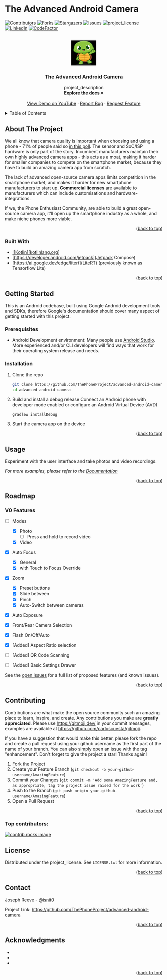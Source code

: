 # The Advanced Android Camera
<a id="readme-top"></a>

<!-- PROJECT SHIELDS -->
<!--
*** I'm using markdown "reference style" links for readability.
*** Reference links are enclosed in brackets [ ] instead of parentheses ( ).
*** See the bottom of this document for the declaration of the reference variables
*** for contributors-url, forks-url, etc. This is an optional, concise syntax you may use.
*** https://www.markdownguide.org/basic-syntax/#reference-style-links
-->
[![Contributors][contributors-shield]][contributors-url]
[![Forks][forks-shield]][forks-url]
[![Stargazers][stars-shield]][stars-url]
[![Issues][issues-shield]][issues-url]
[![project_license][license-shield]][license-url]
[![LinkedIn][linkedin-shield]][linkedin-url]
[![CodeFactor](https://www.codefactor.io/repository/github/thephoneproject/advanced-android-camera/badge)](https://www.codefactor.io/repository/github/thephoneproject/advanced-android-camera)



<!-- PROJECT LOGO -->
<br />
<div align="center">
  <a href="https://github.com/ThePhoneProject/advanced-android-camera">
    <img src="/logo.png" alt="Logo" width="80" height="80">
  </a>

<h3 align="center">The Advanced Android Camera</h3>

  <p align="center">
    project_description
    <br />
    <a href="https://github.com/ThePhoneProject/advanced-android-camera"><strong>Explore the docs »</strong></a>
    <br />
    <br />
    <a href="https://www.youtube.com/shorts/AVpb-UuDKwU">View Demo on YouTube</a>
    ·
    <a href="https://github.com/ThePhoneProject/advanced-android-camera/issues/new?labels=bug&template=bug-report---.md">Report Bug</a>
    ·
    <a href="https://github.com/ThePhoneProject/advanced-android-camera/issues/new?labels=enhancement&template=feature-request---.md">Request Feature</a>
  </p>
</div>



<!-- TABLE OF CONTENTS -->
<details>
  <summary>Table of Contents</summary>
  <ol>
    <li>
      <a href="#about-the-project">About The Project</a>
      <ul>
        <li><a href="#built-with">Built With</a></li>
      </ul>
    </li>
    <li>
      <a href="#getting-started">Getting Started</a>
      <ul>
        <li><a href="#prerequisites">Prerequisites</a></li>
        <li><a href="#installation">Installation</a></li>
      </ul>
    </li>
    <li><a href="#usage">Usage</a></li>
    <li><a href="#roadmap">Roadmap</a></li>
    <li><a href="#contributing">Contributing</a></li>
    <li><a href="#license">License</a></li>
    <li><a href="#contact">Contact</a></li>
    <li><a href="#acknowledgments">Acknowledgments</a></li>
  </ol>
</details>



<!-- ABOUT THE PROJECT -->
## About The Project
We all know that camera quality is important when choosing and using a phone - 71% of people said so [in this poll](https://viewpoints.xyz/polls/small-phones). The sensor and SoC/ISP hardware is only part of the story. Incumbent manufacturers maintain their own highly advanced camera apps - this acts as a moat, making it harder for smaller companies to compete on the smartphone market, because they have to build an amazing camera app from scratch.

The lack of advanced open-source camera apps limits competition in the smartphone market, and makes it harder for new smartphone manufacturers to start up. **Commercial licenses** are available to manufacturers which can include customisations and hardware-integrations.

If we, the Phone Enthusiast Community, are able to build a great open-source camera app, it’ll open up the smartphone industry as a whole, and make niche phones more viable. 

<p align="right">(<a href="#readme-top">back to top</a>)</p>



### Built With

* [![Kotlin][kotlinlang.org]][Kotlin-url]
* [https://developer.android.com/jetpack](Jetpack Compose)
* [https://ai.google.dev/edge/litert](LiteRT) (previously known as Tensorflow Lite)
 <!-- TODO remove this (* [![Next][Next.js]][Next-url]) as soon as we get the Kotlin icon working -->

<p align="right">(<a href="#readme-top">back to top</a>)</p>

<!-- GETTING STARTED -->
## Getting Started
This is an Android codebase, built using Google Android development tools and SDKs, therefore Google's documentation should cover many aspect of getting started with this project.

### Prerequisites

* Android Development environment: Many people use [Android Studio](https://developer.android.com/studio). More experienced and/or CLI developers will find ways that work for their operating system release and needs.

### Installation

1. Clone the repo
   ```sh
   git clone https://github.com/ThePhoneProject/advanced-android-camera.git
   cd advanced-android-camera
   ```
2. Build and install a debug release
   Connect an Android phone with developer mode enabled or configure an Android Virtual Device (AVD)
   ```sh
   gradlew installDebug
   ```
3. Start the camera app on the device
<!-- TODO add command line example to launch the default activity -->
   

<p align="right">(<a href="#readme-top">back to top</a>)</p>



<!-- USAGE EXAMPLES -->
## Usage

Experiment with the user interface and take photos and video recordings.

_For more examples, please refer to the [Documentation](https://example.com)_

<p align="right">(<a href="#readme-top">back to top</a>)</p>



<!-- ROADMAP -->
## Roadmap
### V0 Features ###
- [ ] Modes
    - [x] Photo   
        - [ ] Press and hold to record video
    - [x] Video
- [x] Auto Focus
    - [x] General
    - [x] with Touch to Focus Override
- [x] Zoom
    - [x] Preset buttons
    - [x] Slide between
    - [x] Pinch
    - [x] Auto-Switch between cameras
- [x] ⁠Auto Exposure
- [x] ⁠Front/Rear Camera Selection
- [x] ⁠Flash On/Off/Auto
- [x] [Added] Aspect Ratio selection
- [ ] [Added] QR Code Scanning
- [ ] [Added] Basic Settings Drawer


See the [open issues](https://github.com/ThePhoneProject/advanced-android-camera/issues) for a full list of proposed features (and known issues).

<p align="right">(<a href="#readme-top">back to top</a>)</p>



<!-- CONTRIBUTING -->
## Contributing

Contributions are what make the open source community such an amazing place to learn, inspire, and create. Any contributions you make are **greatly appreciated**. Please use <https://gitmoji.dev/> in your commit messages, examples are available at <https://github.com/carloscuesta/gitmoji>.

If you have a suggestion that would make this better, please fork the repo and create a pull request using your github username as the first part of the name of your branch. You can also simply open an issue with the tag "enhancement".
Don't forget to give the project a star! Thanks again!

1. Fork the Project
2. Create your Feature Branch (`git checkout -b your-github-username/AmazingFeature`)
3. Commit your Changes (`git commit -m 'Add some AmazingFeature and, as appropriate, tag the project issue raised for the work'`)
4. Push to the Branch (`git push origin your-github-username/AmazingFeature`)
5. Open a Pull Request

<p align="right">(<a href="#readme-top">back to top</a>)</p>

### Top contributors:

<a href="https://github.com/ThePhoneProject/advanced-android-camera/graphs/contributors">
  <img src="https://contrib.rocks/image?repo=ThePhoneProject/advanced-android-camera" alt="contrib.rocks image" />
</a>


<!-- LICENSE -->
## License

Distributed under the project_license. See `LICENSE.txt` for more information.

<p align="right">(<a href="#readme-top">back to top</a>)</p>



<!-- CONTACT -->
## Contact

Joseph Reeve - [@isnit0](https://x.com/isnit0) 

Project Link: <https://github.com/ThePhoneProject/advanced-android-camera>

<p align="right">(<a href="#readme-top">back to top</a>)</p>


<!-- ACKNOWLEDGMENTS -->
## Acknowledgments

* []()
* []()
* []()

<p align="right">(<a href="#readme-top">back to top</a>)</p>



<!-- MARKDOWN LINKS & IMAGES -->
<!-- https://www.markdownguide.org/basic-syntax/#reference-style-links -->
[contributors-shield]: https://img.shields.io/github/contributors/ThePhoneProject/advanced-android-camera.svg?style=for-the-badge
[contributors-url]: https://github.com/ThePhoneProject/advanced-android-camera/graphs/contributors
[forks-shield]: https://img.shields.io/github/forks/ThePhoneProject/advanced-android-camera.svg?style=for-the-badge
[forks-url]: https://github.com/ThePhoneProject/advanced-android-camera/network/members
[stars-shield]: https://img.shields.io/github/stars/ThePhoneProject/advanced-android-camera.svg?style=for-the-badge
[stars-url]: https://github.com/ThePhoneProject/advanced-android-camera/stargazers
[issues-shield]: https://img.shields.io/github/issues/ThePhoneProject/advanced-android-camera.svg?style=for-the-badge
[issues-url]: https://github.com/ThePhoneProject/advanced-android-camera/issues
[license-shield]: https://img.shields.io/github/license/ThePhoneProject/advanced-android-camera.svg?style=for-the-badge
[license-url]: https://github.com/ThePhoneProject/advanced-android-camera/blob/main/LICENSE.md
[linkedin-shield]: https://img.shields.io/badge/-LinkedIn-black.svg?style=for-the-badge&logo=linkedin&colorB=555
[linkedin-url]: https://uk.linkedin.com/in/josephereeve
[product-screenshot]: images/screenshot.png
[Kotlin-url]: https://kotlinlang.org/
[Next-url]: https://nextjs.org/
